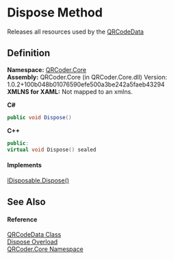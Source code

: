 # Dispose Method


Releases all resources used by the <a href="T_QRCoder_Core_QRCodeData.md">QRCodeData</a>



## Definition
**Namespace:** <a href="N_QRCoder_Core.md">QRCoder.Core</a>  
**Assembly:** QRCoder.Core (in QRCoder.Core.dll) Version: 1.0.2+100b048b01076590efe500a3be242a5faeb43294  
**XMLNS for XAML:** Not mapped to an xmlns.

**C#**
``` C#
public void Dispose()
```
**C++**
``` C++
public:
virtual void Dispose() sealed
```



#### Implements
<a href="https://learn.microsoft.com/dotnet/api/system.idisposable.dispose" target="_blank" rel="noopener noreferrer">IDisposable.Dispose()</a>  


## See Also


#### Reference
<a href="T_QRCoder_Core_QRCodeData.md">QRCodeData Class</a>  
<a href="Overload_QRCoder_Core_QRCodeData_Dispose.md">Dispose Overload</a>  
<a href="N_QRCoder_Core.md">QRCoder.Core Namespace</a>  
